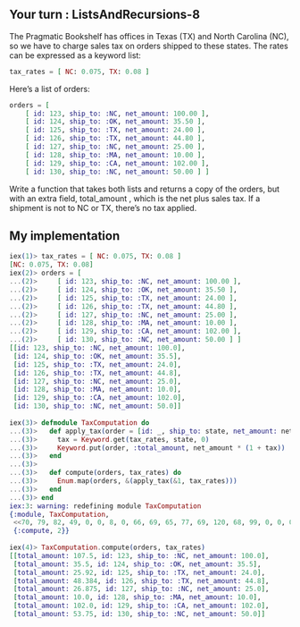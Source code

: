 ## Your turn : ListsAndRecursions-8

The Pragmatic Bookshelf has offices in Texas (TX) and North Carolina (NC), so we have to charge sales tax on orders shipped to these states.
The rates can be expressed as a keyword list:
```elixir
tax_rates = [ NC: 0.075, TX: 0.08 ]
```
Here’s a list of orders:
```elixir
orders = [
    [ id: 123, ship_to: :NC, net_amount: 100.00 ],
    [ id: 124, ship_to: :OK, net_amount: 35.50 ],
    [ id: 125, ship_to: :TX, net_amount: 24.00 ],
    [ id: 126, ship_to: :TX, net_amount: 44.80 ],
    [ id: 127, ship_to: :NC, net_amount: 25.00 ],
    [ id: 128, ship_to: :MA, net_amount: 10.00 ],
    [ id: 129, ship_to: :CA, net_amount: 102.00 ],
    [ id: 130, ship_to: :NC, net_amount: 50.00 ] ]
```

Write a function that takes both lists and returns a copy of the orders, but with an extra field, total_amount , which is the net plus sales tax. If a
shipment is not to NC or TX, there’s no tax applied.

## My implementation
```elixir
iex(1)> tax_rates = [ NC: 0.075, TX: 0.08 ]
[NC: 0.075, TX: 0.08]
iex(2)> orders = [
...(2)>     [ id: 123, ship_to: :NC, net_amount: 100.00 ],
...(2)>     [ id: 124, ship_to: :OK, net_amount: 35.50 ],
...(2)>     [ id: 125, ship_to: :TX, net_amount: 24.00 ],
...(2)>     [ id: 126, ship_to: :TX, net_amount: 44.80 ],
...(2)>     [ id: 127, ship_to: :NC, net_amount: 25.00 ],
...(2)>     [ id: 128, ship_to: :MA, net_amount: 10.00 ],
...(2)>     [ id: 129, ship_to: :CA, net_amount: 102.00 ],
...(2)>     [ id: 130, ship_to: :NC, net_amount: 50.00 ] ]
[[id: 123, ship_to: :NC, net_amount: 100.0],
 [id: 124, ship_to: :OK, net_amount: 35.5],
 [id: 125, ship_to: :TX, net_amount: 24.0],
 [id: 126, ship_to: :TX, net_amount: 44.8],
 [id: 127, ship_to: :NC, net_amount: 25.0],
 [id: 128, ship_to: :MA, net_amount: 10.0],
 [id: 129, ship_to: :CA, net_amount: 102.0],
 [id: 130, ship_to: :NC, net_amount: 50.0]]
 
iex(3)> defmodule TaxComputation do
...(3)>   def apply_tax(order = [id: _, ship_to: state, net_amount: net_amount], tax_rates) do
...(3)>     tax = Keyword.get(tax_rates, state, 0)
...(3)>     Keyword.put(order, :total_amount, net_amount * (1 + tax))
...(3)>   end
...(3)> 
...(3)>   def compute(orders, tax_rates) do
...(3)>     Enum.map(orders, &(apply_tax(&1, tax_rates)))
...(3)>   end
...(3)> end
iex:3: warning: redefining module TaxComputation
{:module, TaxComputation,
 <<70, 79, 82, 49, 0, 0, 8, 0, 66, 69, 65, 77, 69, 120, 68, 99, 0, 0, 0, 252, 131, 104, 2, 100, 0, 14, 101, 108, 105, 120, 105, 114, 95, 100, 111, 99, 115, 95, 118, 49, 108, 0, 0, 0, 4, 104, 2, ...>>,
 {:compute, 2}}
 
iex(4)> TaxComputation.compute(orders, tax_rates)
[[total_amount: 107.5, id: 123, ship_to: :NC, net_amount: 100.0],
 [total_amount: 35.5, id: 124, ship_to: :OK, net_amount: 35.5],
 [total_amount: 25.92, id: 125, ship_to: :TX, net_amount: 24.0],
 [total_amount: 48.384, id: 126, ship_to: :TX, net_amount: 44.8],
 [total_amount: 26.875, id: 127, ship_to: :NC, net_amount: 25.0],
 [total_amount: 10.0, id: 128, ship_to: :MA, net_amount: 10.0],
 [total_amount: 102.0, id: 129, ship_to: :CA, net_amount: 102.0],
 [total_amount: 53.75, id: 130, ship_to: :NC, net_amount: 50.0]]
```
